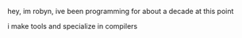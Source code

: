 hey, im robyn, ive been programming for about a decade at this point

i make tools and specialize in compilers
